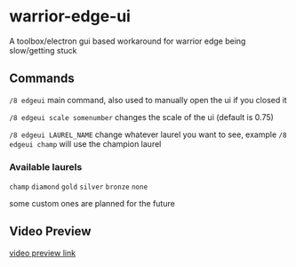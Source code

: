 # warrior-edge-ui

A toolbox/electron gui based workaround for warrior edge being slow/getting stuck


## Commands

`/8 edgeui` main command, also used to manually open the ui if you closed it

`/8 edgeui scale somenumber` changes the scale of the ui (default is 0.75)

`/8 edgeui LAUREL_NAME` change whatever laurel you want to see, example `/8 edgeui champ` will use the champion laurel


### Available laurels

`champ` `diamond` `gold` `silver` `bronze` `none`

some custom ones are planned for the future


## Video Preview

[video preview link](https://streamable.com/b2kupq)
